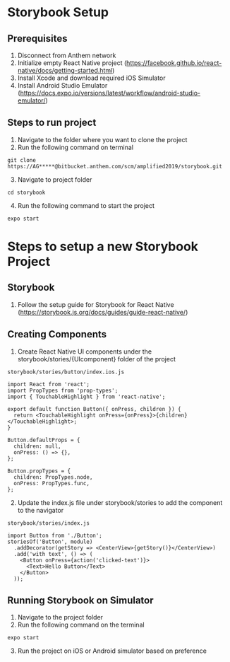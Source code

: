 

# Storybook Setup

## Prerequisites
1. Disconnect from Anthem network
2. Initialize empty React Native project (https://facebook.github.io/react-native/docs/getting-started.html)
3. Install Xcode and download required iOS Simulator
4. Install Android Studio Emulator (https://docs.expo.io/versions/latest/workflow/android-studio-emulator/)

## Steps to run project
1. Navigate to the folder where you want to clone the project
2. Run the following command on terminal
```
git clone https://AG*****@bitbucket.anthem.com/scm/amplified2019/storybook.git
```
3. Navigate to project folder
```
cd storybook
```
4. Run the following command to start the project
```
expo start
```

# Steps to setup a new Storybook Project
## Storybook

1. Follow the setup guide for Storybook for React Native (https://storybook.js.org/docs/guides/guide-react-native/)

## Creating Components

1. Create React Native UI components under the storybook/stories/{UIcomponent} folder of the project
```
storybook/stories/button/index.ios.js

import React from 'react';
import PropTypes from 'prop-types';
import { TouchableHighlight } from 'react-native';

export default function Button({ onPress, children }) {
  return <TouchableHighlight onPress={onPress}>{children}</TouchableHighlight>;
}

Button.defaultProps = {
  children: null,
  onPress: () => {},
};

Button.propTypes = {
  children: PropTypes.node,
  onPress: PropTypes.func,
};
```
2. Update the index.js file under storybook/stories to add the component to the navigator

```
storybook/stories/index.js 

import Button from './Button';
storiesOf('Button', module)
  .addDecorator(getStory => <CenterView>{getStory()}</CenterView>)
  .add('with text', () => (
    <Button onPress={action('clicked-text')}>
      <Text>Hello Button</Text>
    </Button>
  ));
```
## Running Storybook on Simulator

1. Navigate to the project folder
2. Run the following command on the terminal
```
expo start
```
3. Run the project on iOS or Android simulator based on preference




